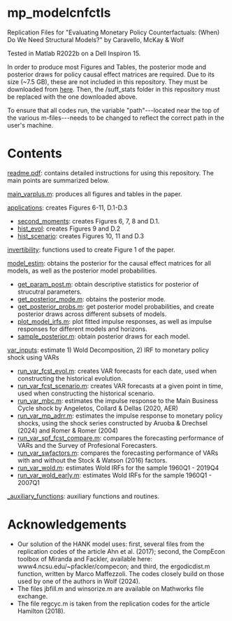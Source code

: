 # mp_modelcnfctls
 Replication Files for "Evaluating Monetary Policy Counterfactuals: (When) Do We Need Structural Models?" by Caravello, McKay & Wolf

Tested in Matlab R2022b on a Dell Inspiron 15.

In order to produce most Figures and Tables, the posterior mode and posterior draws for policy causal effect matrices are required.
Due to its size (~7.5 GB), these are not included in this repository. They must be downloaded from [here](https://www.dropbox.com/scl/fo/zi78j833q1py3w312dm0x/ADee6QczKcb7dqTgQXxRTwY?rlkey=ryb5ilyx0ywjftk2j1lmsz882&e=1&dl=0). Then, the /suff_stats folder in this repository must be replaced with the one downloaded above. 

To ensure that all codes run, the variable "path"---located near the top of the various m-files---needs to be changed to reflect the correct path in the user's machine.

# Contents
[readme.pdf](https://github.com/tcaravello/varplus/blob/main/varplus_readme.pdf): contains detailed instructions for using this repository. The main points are summarized below.

[main_varplus.m](https://github.com/tcaravello/varplus/blob/main/main_varplus.m): produces all figures and tables in the paper.

[applications](https://github.com/tcaravello/varplus/tree/main/applications): creates Figures 6-11, D.1-D.3
* [second_moments](https://github.com/tcaravello/varplus/tree/main/applications/second_moments): creates Figures 6, 7, 8 and D.1.
* [hist_evol](https://github.com/tcaravello/varplus/tree/main/applications/hist_evol): creates Figures 9 and D.2
* [hist_scenario](https://github.com/tcaravello/varplus/tree/main/applications/hist_scenario): creates Figures 10, 11 and D.3

[invertibility](https://github.com/tcaravello/varplus/tree/main/invertibility): functions used to create Figure 1 of the paper.

[model_estim](https://github.com/tcaravello/varplus/tree/main/model_estim): obtains the posterior for the causal effect matrices for all models, as well as the posterior model probabilities.
* [get_param_post.m](https://github.com/tcaravello/varplus/tree/main/model_estim/get_param_post.m): obtain descriptive statistics for posterior of strucutral parameters.
* [get_posterior_mode.m](https://github.com/tcaravello/varplus/tree/main/model_estim/get_posterior_mode.m): obtains the posterior mode.
* [get_posterior_probs.m](https://github.com/tcaravello/varplus/tree/main/model_estim/get_posterior_probs.m): get posterior model probabilities, and create posterior draws across different subsets of models.
* [plot_model_irfs.m](https://github.com/tcaravello/varplus/tree/main/model_estim/plot_model_irfs.m): plot fitted impulse responses, as well as impulse responses for different models and horizons.
* [sample_posterior.m](https://github.com/tcaravello/varplus/tree/main/model_estim/sample_posterior.m): obtain posterior draws for each model.

[var_inputs](https://github.com/tcaravello/varplus/tree/main/var_inputs): estimate 1) Wold Decomposition, 2) IRF to monetary policy shock using VARs

* [run_var_fcst_evol.m](https://github.com/tcaravello/varplus/tree/main/var_inputs/run_var_fcst_evol.m): creates VAR forecasts for each date, used when constructing the historical evolution.
* [run_var_fcst_scenario.m](https://github.com/tcaravello/varplus/tree/main/var_inputs/run_var_fcst_scenario.m): creates VAR forecasts at a given point in time, used when constructing the historical scenario.
* [run_var_mbc.m](https://github.com/tcaravello/varplus/tree/main/var_inputs/run_var_mbc.m): estimates the impulse response to the Main Business Cycle shock by Angeletos, Collard & Dellas (2020, AER)
* [run_var_mp_adrr.m](https://github.com/tcaravello/varplus/tree/main/var_inputs/run_var_mp_adrr.m): estimates the impulse response to monetary policy shocks, using the shock series constructed by Aruoba & Drechsel (2024) and Romer & Romer (2004)
* [run_var_spf_fcst_compare.m](https://github.com/tcaravello/varplus/tree/main/var_inputs/run_var_spf_fcst_compare.m): compares the forecasting performance of VARs and the Survey of Profesional Forecasters.
* [run_var_swfactors.m](https://github.com/tcaravello/varplus/tree/main/var_inputs/run_var_swfactors.m): compares the forecasting performance of VARs with and without the Stock & Watson (2016) factors.
* [run_var_wold.m](https://github.com/tcaravello/varplus/tree/main/var_inputs/run_var_wold.m): estimates Wold IRFs for the sample 1960Q1 - 2019Q4
* [run_var_wold_early.m](https://github.com/tcaravello/varplus/tree/main/var_inputs/run_var_wold_early.m): estimates Wold IRFs for the sample 1960Q1 - 2007Q1

[_auxiliary_functions](https://github.com/tcaravello/varplus/tree/main/_auxiliary_functions): auxiliary functions and routines.

# Acknowledgements
* Our solution of the HANK model uses: first, several files from the replication codes of the article Ahn et al. (2017); second, the CompEcon toolbox of Miranda and Fackler, available here: www4.ncsu.edu/~pfackler/compecon; and third, the ergodicdist.m
function, written by Marco Maffezzoli. The codes closely build on those used by one of the authors in Wolf (2024).
* The files jbfill.m and winsorize.m are available on Mathworks file exchange.
* The file regcyc.m is taken from the replication codes for the article Hamilton (2018).



